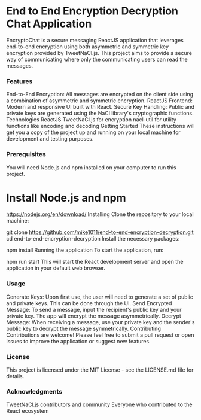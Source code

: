 # End to End Encryption Decryption Chat Application
EncryptoChat is a secure messaging ReactJS application that leverages end-to-end encryption using both asymmetric and symmetric key encryption provided by TweetNaCl.js. This project aims to provide a secure way of communicating where only the communicating users can read the messages.

### Features
End-to-End Encryption: All messages are encrypted on the client side using a combination of asymmetric and symmetric encryption.
ReactJS Frontend: Modern and responsive UI built with React.
Secure Key Handling: Public and private keys are generated using the NaCl library's cryptographic functions.
Technologies
ReactJS
TweetNaCl.js for encryption
nacl-util for utility functions like encoding and decoding
Getting Started
These instructions will get you a copy of the project up and running on your local machine for development and testing purposes.

### Prerequisites
You will need Node.js and npm installed on your computer to run this project.

# Install Node.js and npm
https://nodejs.org/en/download/
Installing
Clone the repository to your local machine:

git clone https://github.com/mike1011/end-to-end-encryption-decryption.git
cd end-to-end-encryption-decryption
Install the necessary packages:


npm install
Running the application
To start the application, run:


npm run start
This will start the React development server and open the application in your default web browser.

###  Usage
Generate Keys: Upon first use, the user will need to generate a set of public and private keys. This can be done through the UI.
Send Encrypted Message: To send a message, input the recipient's public key and your private key. The app will encrypt the message asymmetrically.
Decrypt Message: When receiving a message, use your private key and the sender's public key to decrypt the message symmetrically.
Contributing
Contributions are welcome! Please feel free to submit a pull request or open issues to improve the application or suggest new features.

### License
This project is licensed under the MIT License - see the LICENSE.md file for details.

###  Acknowledgments
TweetNaCl.js contributors and community
Everyone who contributed to the React ecosystem
